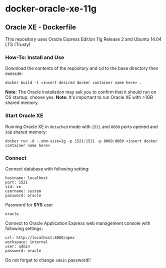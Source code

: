docker-oracle-xe-11g
============================

## Oracle XE - Dockerfile

This repository uses Oracle Express Edition 11g Release 2 and Ubuntu 14.04 LTS (Trusty)


### How-To: Install and Use

Download the contents of the repository and cd to the base directory then execute:

```
docker build -t <insert desired docker container name here> .
```
**Note:** The Oracle installation may ask you to confirm that it should run on OS startup, choose yes.
**Note:** It's important to run Oracle XE with >1GB shared memory.

### Start Oracle XE
Running Oracle XE in `detached` mode with `1521` and `8080` ports opened and `2GB` shared memory:

```
docker run -d --shm-size=2g -p 1521:1521 -p 8080:8080 <insert docker container name here>
```

### Connect

Connect database with following setting:
```
hostname: localhost
port: 1521
sid: xe
username: system
password: oracle
```

Password for **SYS** user
```
oracle
```

Connect to Oracle Application Express web management console with following settings:
```
url: http://localhost:8080/apex
workspace: internal
user: admin
password: oracle
```

Do not forget to change `admin` password!!
